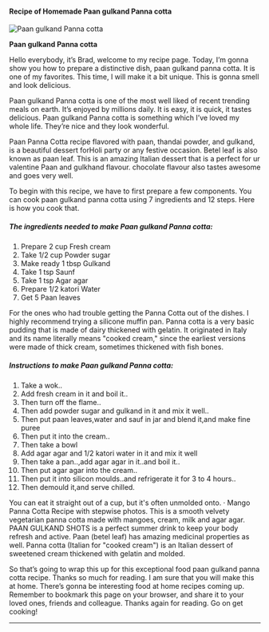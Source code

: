            

#### Recipe of Homemade Paan gulkand Panna cotta

![Paan gulkand Panna cotta](https://img-global.cpcdn.com/recipes/ca45d4a23b4acb99/751x532cq70/paan-gulkand-panna-cotta-recipe-main-photo.jpg)

**Paan gulkand Panna cotta**

Hello everybody, it’s Brad, welcome to my recipe page. Today, I’m gonna show you how to prepare a distinctive dish, paan gulkand panna cotta. It is one of my favorites. This time, I will make it a bit unique. This is gonna smell and look delicious.

Paan gulkand Panna cotta is one of the most well liked of recent trending meals on earth. It’s enjoyed by millions daily. It is easy, it is quick, it tastes delicious. Paan gulkand Panna cotta is something which I’ve loved my whole life. They’re nice and they look wonderful.

Paan Panna Cotta recipe flavored with paan, thandai powder, and gulkand, is a beautiful dessert forHoli party or any festive occasion. Betel leaf is also known as paan leaf. This is an amazing Italian dessert that is a perfect for ur valentine Paan and gulkhand flavour. chocolate flavour also tastes awesome and goes very well.

To begin with this recipe, we have to first prepare a few components. You can cook paan gulkand panna cotta using 7 ingredients and 12 steps. Here is how you cook that.

##### The ingredients needed to make Paan gulkand Panna cotta:

1.  Prepare 2 cup Fresh cream
2.  Take 1/2 cup Powder sugar
3.  Make ready 1 tbsp Gulkand
4.  Take 1 tsp Saunf
5.  Take 1 tsp Agar agar
6.  Prepare 1/2 katori Water
7.  Get 5 Paan leaves

For the ones who had trouble getting the Panna Cotta out of the dishes. I highly recommend trying a silicone muffin pan. Panna cotta is a very basic pudding that is made of dairy thickened with gelatin. It originated in Italy and its name literally means "cooked cream," since the earliest versions were made of thick cream, sometimes thickened with fish bones.

##### Instructions to make Paan gulkand Panna cotta:

1.  Take a wok..
2.  Add fresh cream in it and boil it..
3.  Then turn off the flame..
4.  Then add powder sugar and gulkand in it and mix it well..
5.  Then put paan leaves,water and sauf in jar and blend it,and make fine puree
6.  Then put it into the cream..
7.  Then take a bowl
8.  Add agar agar and 1/2 katori water in it and mix it well
9.  Then take a pan..,add agar agar in it..and boil it..
10.  Then put agar agar into the cream..
11.  Then put it into silicon moulds..and refrigerate it for 3 to 4 hours..
12.  Then demould it,and serve chilled.

You can eat it straight out of a cup, but it's often unmolded onto. · Mango Panna Cotta Recipe with stepwise photos. This is a smooth velvety vegetarian panna cotta made with mangoes, cream, milk and agar agar. PAAN GULKAND SHOTS is a perfect summer drink to keep your body refresh and active. Paan (betel leaf) has amazing medicinal properties as well. Panna cotta (Italian for "cooked cream") is an Italian dessert of sweetened cream thickened with gelatin and molded.

So that’s going to wrap this up for this exceptional food paan gulkand panna cotta recipe. Thanks so much for reading. I am sure that you will make this at home. There’s gonna be interesting food at home recipes coming up. Remember to bookmark this page on your browser, and share it to your loved ones, friends and colleague. Thanks again for reading. Go on get cooking!

* * *